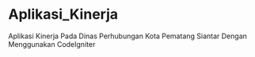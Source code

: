 # Aplikasi_Kinerja
Aplikasi Kinerja Pada Dinas Perhubungan Kota Pematang Siantar Dengan Menggunakan CodeIgniter
